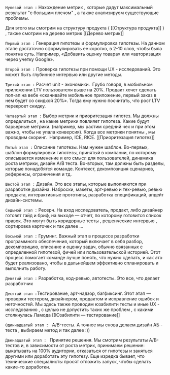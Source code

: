 `Нулевой этап :` Нахождение метрик , которые дадут максимальный результат "с большим плечом" , а также анализируем существующие проблемы. 

Для этого мы смотрим на структуру продукта ( [[Структура продукта]] ) , также смотрим на дерево метрик [[Дерево метрик]]

`Первый этап :` Генерация гипотезы и формулировка гипотезы.  На данном этапе достаточно сформулировать ее коротко, в 2-10 слов, чтобы была понятна суть. Например, «Добавить оценку товара» или «авторизация через учетку Google». 

`Второй этап :` Проверка гипотезы при помощи UX - исследований. Это может быть глубинное интервью или другие методы. 

`Третий этап :` Расчет unit - экономики.  Грубо говоря, в мобильном приложении LTV пользователя выше на 20%. Продакт хочет сделать поп-ап на вебе «скачивайте мобильное приложение, первый заказ в нем будет со скидкой 20%». Тогда ему нужно посчитать, что рост LTV перекроет скидку. 

`Четвертый этап :` Выбор метрик и приоритезация гипотез. Мы должны определиться , на какие метрики повлияет гипотеза. Какие будут барьерные метрики. (например, мы растим средний чек и при этом важно, чтобы не упала конверсия). Когда все метрики понятны , мы проводим скоринг.  Например, ICE, RICE. [[Приоритезация гипотез]]

`Пятый этап :` Описание гипотезы. Нам нужен шаблон. Во-первых, шаблон формулировки гипотезы, принятый в компании, по которому описывается изменение и его смысл для пользователей, динамика роста метрики, дизайн A/B теста. Во-вторых, там должны быть разделы, которые понадобятся команде. Контекст, декомпозиция сценариев, референсы, ограничения и тд.

`Шестой этап :` Дизайн. Это все этапы, которые выполняются при разработке дизайна. Наброски, макеты, арт-ревью и тех-ревью, ревью продакта, интерактивные прототипы, разработка спецификаций, апдейт дизайн-системы.

`Седьмой этап :` Ресерч. На вход исследователь, продакт, либо дизайнер готовят гайд и бриф, на выходе — отчет, по которому готовится список правок. Это могут быть коридорные тесты , решенческие интервью , сортировка карточек и так далее ...

`Восьмой этап :` Груминг. Важный этап в процессе разработки программного обеспечения, который включает в себя разбор, декомпозицию, описание и оценку задач, обычно связанных с определенной гипотезой, фичей или пользовательской историей. Этот процесс помогает команде лучше понять, что нужно сделать, и как это будет реализовано, чтобы в дальнейшем эффективно спланировать и выполнить работу.

`Девятый этап :` Разработка, код-ревью, автотесты. Это все, что делает разработчик

`Десятый этап :`Тестирование, арт-надзор, багфиксинг. Этот этап — проверки тестером, дизайнером, продактом и исправление ошибок и неточностей. Мы здесь также проводим юзабилити тесты и иные UX - исследованию , с целью не допустить таких же проблем , с какими столкнулась Ламода [[Юзабилити — тестирование]]

`Одиннадцатый этап : ` A/B-тесты. А точнее мы снова делаем дизайн АБ - теста , выбираем метод и так далее :)) 

`Двенадцатый этап : ` Принятие решения. Мы смотрим результаты A/B-тестов и, в зависимости от роста метрик, принимаем решение: выкатывать на 100% аудитории, отказаться от гипотезы и заняться другими или доработать эту гипотезу. Еще изредка бывает, что технические специалисты просят отложить запуск, чтобы сделать какие-то доработки.


